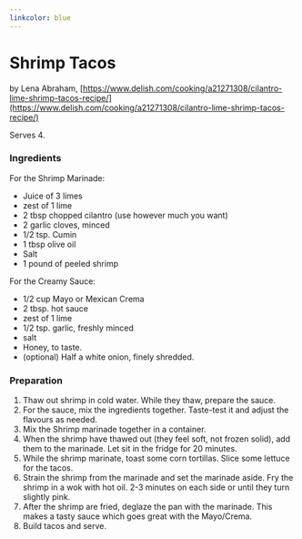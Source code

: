```yaml
---
linkcolor: blue
---
```


# Shrimp Tacos

by Lena Abraham, [https://www.delish.com/cooking/a21271308/cilantro-lime-shrimp-tacos-recipe/](https://www.delish.com/cooking/a21271308/cilantro-lime-shrimp-tacos-recipe/)

Serves 4.

### Ingredients 

For the Shrimp Marinade:

- Juice of 3 limes 
- zest of 1 lime
- 2 tbsp chopped cilantro (use however much you want)
- 2 garlic cloves, minced
- 1/2 tsp. Cumin
- 1 tbsp olive oil
- Salt
- 1 pound of peeled shrimp

For the Creamy Sauce:

- 1/2 cup Mayo or Mexican Crema
- 2 tbsp. hot sauce
- zest of 1 lime
- 1/2 tsp. garlic, freshly minced
- salt
- Honey, to taste.
- (optional) Half a white onion, finely shredded.

### Preparation

1. Thaw out shrimp in cold water. While they thaw, prepare the sauce.
2. For the sauce, mix the ingredients together. Taste-test it and adjust the flavours as needed.
3. Mix the Shrimp marinade together in a container.
4. When the shrimp have thawed out (they feel soft, not frozen solid), add them to the marinade. Let sit in the fridge for 20 minutes. 
5. While the shrimp marinate, toast some corn tortillas. Slice some lettuce for the tacos.
6. Strain the shrimp from the marinade and set the marinade aside. Fry the shrimp in a wok with hot oil. 2-3 minutes on each side or until they turn slightly pink. 
7. After the shrimp are fried, deglaze the pan with the marinade. This makes a tasty sauce which goes great with the Mayo/Crema.
8. Build tacos and serve.
